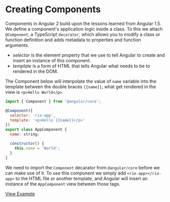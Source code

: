 # Creating Components

Components in Angular 2 build upon the lessons learned from Angular 1.5. We define a component's application logic inside a class. To this we attach `@Component`, a TypeScript `decorator`, which allows you to modify a class or function definition and adds metadata to properties and function arguments.

- _selector_ is the element property that we use to tell Angular to create and insert an instance of this component.
- _template_ is a form of HTML that tells Angular what needs to be to rendered in the DOM.

The Component below will interpolate the value of `name` variable into the template between the double braces `{{name}}`, what get rendered in the view is `<p>Hello World</p>`.

``` js
import { Component } from '@angular/core';

@Component({
  selector: 'rio-app',
  template: '<p>Hello {{name}}</p>'
})
export class AppComponent {
  name: string;

  constructor() {
    this.name = 'World';
  }
}
```

We need to import the `Component` decarator from `@angular/core` before we can make use of it. To use this component we simply add `<rio-app></rio-app>` to the HTML file or another template, and Angular will insert an instance of the `AppComponent` view between those tags.

[View Example](http://plnkr.co/edit/bXrxWVkP2MWD8yNDYqVD?p=preview)

